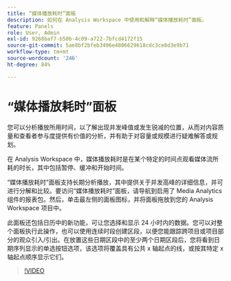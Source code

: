 ```yaml
---
title: “媒体播放耗时”面板
description: 如何在 Analysis Workspace 中使用和解释“媒体播放耗时”面板。
feature: Panels
role: User, Admin
exl-id: 9268baf7-b50b-4c09-a722-7bfcd4172f15
source-git-commit: 5ae8bf2bfeb3496e4806629618cdc3ce8d3e9b71
workflow-type: tm+mt
source-wordcount: '246'
ht-degree: 84%

---
```


# “媒体播放耗时”面板

您可以分析播放所用时间，以了解出现并发峰值或发生锐减的位置，从而对内容质量和查看者参与度提供有价值的分析，并有助于对容量或规模进行疑难解答或规划。

在 Analysis Workspace 中，媒体播放耗时是在某个特定的时间点观看媒体流所耗的时长，其中包括暂停、缓冲和开始时间。

“媒体播放耗时”面板支持长期分析播放，其中提供关于并发高峰的详细信息，并可进行分解和比较。要访问“媒体播放耗时”面板，请导航到启用了 Media Analytics 组件的报表包。然后，单击最左侧的面板图标，并将面板拖放到您的 Analysis Workspace 项目中。

此面板还包括日历中的新功能，可让您选择和显示 24 小时内的数据。您可以对整个面板执行此操作，也可以使用连续时段创建区段，以便您能跟踪跨项目或项目部分的观众引入/引出。在放置这些日期区段中的至少两个日期区段后，您将看到日期序列显示的单选按钮选项，该选项将覆盖具有公共 x 轴起点的线，或按其特定 x 轴起点顺序显示它们。

>[!VIDEO](https://video.tv.adobe.com/v/338699)
